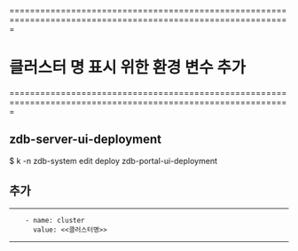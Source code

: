 
=============================================================================================================
# 클러스터 명 표시 위한 환경 변수 추가
=============================================================================================================
  
## zdb-server-ui-deployment  
$ k -n zdb-system edit deploy zdb-portal-ui-deployment

## 추가 ##
---------------------------------------------
        - name: cluster
          value: <<클러스터명>>              
---------------------------------------------
